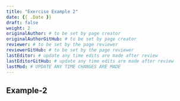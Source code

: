 ```yaml
---
title: "Exercise Example 2"
date: {{ .Date }}
draft: false
weight: 2
originalAuthor: # to be set by page creator
originalAuthorGitHub: # to be set by page creator
reviewer: # to be set by the page reviewer
reviewerGitHub: # to be set by the page reviewer
lastEditor: # update any time edits are made after review
lastEditorGitHub: # update any time edits are made after review
lastMod: # UPDATE ANY TIME CHANGES ARE MADE
---
```


## Example-2
